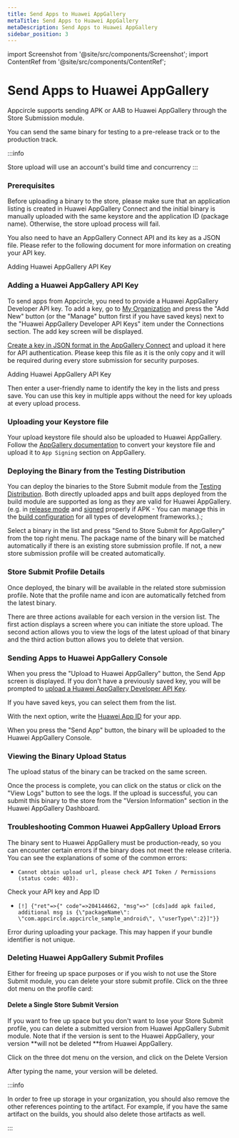 ```yaml
---
title: Send Apps to Huawei AppGallery
metaTitle: Send Apps to Huawei AppGallery
metaDescription: Send Apps to Huawei AppGallery
sidebar_position: 3
---
```


import Screenshot from '@site/src/components/Screenshot';
import ContentRef from '@site/src/components/ContentRef';

# Send Apps to Huawei AppGallery

Appcircle supports sending APK or AAB to Huawei AppGallery through the Store Submission module.

You can send the same binary for testing to a pre-release track or to the production track.

:::info

Store upload will use an account's build time and concurrency
:::


### Prerequisites

Before uploading a binary to the store, please make sure that an application listing is created in Huawei AppGallery Connect and the initial binary is manually uploaded with the same keystore and the application ID (package name). Otherwise, the store upload process will fail.

You also need to have an AppGallery Connect API and its key as a JSON file. Please refer to the following document for more information on creating your API key.

<ContentRef url="/account/adding-huawei-api-key">
  Adding Huawei AppGallery API Key
</ContentRef>


### Adding a Huawei AppGallery API Key

To send apps from Appcircle, you need to provide a Huawei AppGallery Developer API key. To add a key, go to [My Organization](../account/my-organization.md) and press the "Add New" button (or the "Manage" button first if you have saved keys) next to the "Huawei AppGallery Developer API Keys" item under the Connections section. The add key screen will be displayed.

[Create a key in JSON format in the AppGallery Connect](https://developer.huawei.com/consumer/en/doc/development/AppGallery-connect-Guides/agcapi-getstarted-0000001111845114) and upload it here for API authentication. Please keep this file as it is the only copy and it will be required during every store submission for security purposes.

<ContentRef url="/account/adding-huawei-api-key">
  Adding Huawei AppGallery API Key
</ContentRef>

Then enter a user-friendly name to identify the key in the lists and press save. You can use this key in multiple apps without the need for key uploads at every upload process.

<Screenshot url='https://cdn.appcircle.io/docs/assets/huawei-1addkey.png' />

### Uploading your Keystore file

Your upload keystore file should also be uploaded to Huawei AppGallery. Follow the [AppGallery documentation](https://developer.huawei.com/consumer/en/doc/development/AppGallery-connect-Guides/agc-appsigning-newapp-0000001052418290#EN-US_TOPIC_0000001052418290__section1959661616436) to convert your keystore file and upload it to `App Signing` section on AppGallery.

<Screenshot url='https://cdn.appcircle.io/docs/assets/huawei-8signing.png' />


### Deploying the Binary from the Testing Distribution

You can deploy the binaries to the Store Submit module from the [Testing Distribution](../distribute/create-or-select-a-distribution-profile.md). Both directly uploaded apps and built apps deployed from the build module are supported as long as they are valid for Huawei AppGallery. (e.g. in [release mode](../build/building-android-applications/) and [signed](../signing-identities/android-keystores.md) properly if APK - You can manage this in the [build configuration](../build/build-profile-configuration.md) for all types of development frameworks.).;

Select a binary in the list and press "Send to Store Submit for AppGallery" from the top right menu. The package name of the binary will be matched automatically if there is an existing store submission profile. If not, a new store submission profile will be created automatically.

<Screenshot url='https://cdn.appcircle.io/docs/assets/huawei-2sendstore.png' />

### Store Submit Profile Details

Once deployed, the binary will be available in the related store submission profile. Note that the profile name and icon are automatically fetched from the latest binary.

There are three actions available for each version in the version list. The first action displays a screen where you can initiate the store upload. The second action allows you to view the logs of the latest upload of that binary and the third action button allows you to delete that version.

<Screenshot url='https://cdn.appcircle.io/docs/assets/huawei-3upload.png' />

### Sending Apps to Huawei AppGallery Console

When you press the "Upload to Huawei AppGallery" button, the Send App screen is displayed. If you don't have a previously saved key, you will be prompted to [upload a Huawei AppGallery Developer API Key](#adding-a-huawei-appgallery-api-key).

If you have saved keys, you can select them from the list.

With the next option, write the [Huawei App ID](https://developer.huawei.com/consumer/en/doc/development/connectivity-Guides/addingappid-packagename-0000001050818013) for your app.

When you press the "Send App" button, the binary will be uploaded to the Huawei AppGallery Console.

<Screenshot url='https://cdn.appcircle.io/docs/assets/huawei-4select.png' />


### Viewing the Binary Upload Status

The upload status of the binary can be tracked on the same screen.

Once the process is complete, you can click on the status or click on the "View Logs" button to see the logs. If the upload is successful, you can submit this binary to the store from the "Version Information" section in the Huawei AppGallery Dashboard.

<Screenshot url='https://cdn.appcircle.io/docs/assets/huawei-5status.png' />

### Troubleshooting Common Huawei AppGallery Upload Errors

The binary sent to Huawei AppGallery must be production-ready, so you can encounter certain errors if the binary does not meet the release criteria. You can see the explanations of some of the common errors:

- `Cannot obtain upload url, please check API Token / Permissions (status code: 403).`

Check your API key and App ID

- `[!] {"ret"=>{" code"=>204144662, "msg"=>" [cds]add apk failed, additional msg is {\"packageName\": \"com.appcircle.appcircle_sample_android\", \"userType\":2}]"}}`

Error during uploading your package. This may happen if your bundle identifier is not unique.

### Deleting Huawei AppGallery Submit Profiles

Either for freeing up space purposes or if you wish to not use the Store Submit module, you can delete your store submit profile. Click on the three dot menu on the profile card:

<Screenshot url='https://cdn.appcircle.io/docs/assets/huawei-6deteleprofile.png' />

#### Delete a Single Store Submit Version

If you want to free up space but you don't want to lose your Store Submit profile, you can delete a submitted version from Huawei AppGallery Submit module. Note that if the version is sent to the Huawei AppGallery, your version **will not be deleted **from Huawei AppGallery.

Click on the three dot menu on the version, and click on the Delete Version

<Screenshot url='https://cdn.appcircle.io/docs/assets/huawei-7deletebuild.png' />

After typing the name, your version will be deleted.

:::info

In order to free up storage in your organization, you should also remove the other references pointing to the artifact. For example, if you have the same artifact on the builds, you should also delete those artifacts as well.

:::

